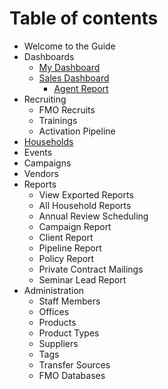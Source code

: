 # Table of contents

* Welcome to the Guide
* Dashboards
  * [My Dashboard](dashboards/my-dashboard.md)
  * [Sales Dashboard](dashboards/sales-dashboard/README.md)
    * [Agent Report](dashboards/sales-dashboard/agent-report.md)
* Recruiting
  * FMO Recruits
  * Trainings
  * Activation Pipeline
* [Households](households.md)
* Events
* Campaigns
* Vendors
* Reports
  * View Exported Reports
  * All Household Reports
  * Annual Review Scheduling
  * Campaign Report
  * Client Report
  * Pipeline Report
  * Policy Report
  * Private Contract Mailings
  * Seminar Lead Report
* Administration
  * Staff Members
  * Offices
  * Products
  * Product Types
  * Suppliers
  * Tags
  * Transfer Sources
  * FMO Databases

